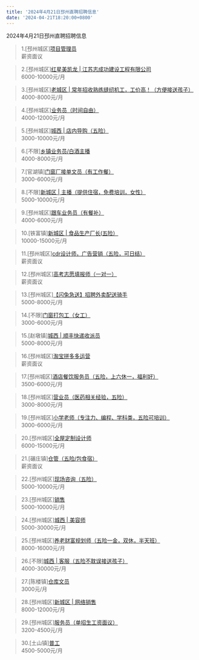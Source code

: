```yaml
---
title: '2024年4月21日邳州直聘招聘信息'
date: '2024-04-21T18:20:00+0800'
---
```

2024年4月21日邳州直聘招聘信息
<!--more-->
>1.[邳州城区][项目管理员](https://www.pizhouzhipin.com/job/33432)<br>
>薪资面议

>2.[邳州城区][红星美凯龙 | 江苏志成功建设工程有限公司](https://www.pizhouzhipin.com/job/34930)<br>
>6000-10000元/月

>3.[邳州城区][老城区 | 常年招收熟练缝纫机工，工价高！（方便接送孩子）](https://www.pizhouzhipin.com/job/34909)<br>
>4000-8000元/月

>4.[邳州城区][业务员（时间自由）](https://www.pizhouzhipin.com/job/32632)<br>
>4000-12000元/月

>5.[邳州城区][城西 | 店内导购（五险）](https://www.pizhouzhipin.com/job/34890)<br>
>3000-10000元/月

>6.[不限][乡镇业务员/白酒主播](https://www.pizhouzhipin.com/job/34699)<br>
>4000-8000元/月

>7.[官湖镇][门窗厂接单文员（有工作餐）](https://www.pizhouzhipin.com/job/28778)<br>
>3000-6000元/月

>8.[不限][新城区 | 主播（提供住宿，免费培训，女性）](https://www.pizhouzhipin.com/job/33836)<br>
>5000-10000元/月

>9.[邳州城区][跟车业务员（有餐补）](https://www.pizhouzhipin.com/job/32711)<br>
>4000-6000元/月

>10.[铁富镇][新城区 | 食品生产厂长(五险）](https://www.pizhouzhipin.com/job/34929)<br>
>10000-15000元/月

>11.[邳州城区][cdr设计师，广告营销（五险，可日结）](https://www.pizhouzhipin.com/job/33332)<br>
>薪资面议

>12.[邳州城区][高考志愿填报师（一对一）](https://www.pizhouzhipin.com/job/34827)<br>
>薪资面议

>13.[邳州城区][【闪兔急送】招聘外卖配送骑手](https://www.pizhouzhipin.com/job/28302)<br>
>5000-8000元/月

>14.[不限][门窗打包工（女工）](https://www.pizhouzhipin.com/job/21245)<br>
>3000-6000元/月

>15.[赵墩镇][城西 | 顺丰快递收派员](https://www.pizhouzhipin.com/job/34524)<br>
>5000-8000元/月

>16.[邳州城区][淘宝拼多多运营](https://www.pizhouzhipin.com/job/34702)<br>
>薪资面议

>17.[邳州城区][酒店餐饮服务员（五险，上六休一，福利好）](https://www.pizhouzhipin.com/job/27689)<br>
>3500-6000元/月

>18.[邳州城区][营业员（医药相关经验，五险）](https://www.pizhouzhipin.com/job/8040)<br>
>3000-8000元/月

>19.[邳州城区][小学老师（专注力、编程、学科类，五险可培训）](https://www.pizhouzhipin.com/job/33789)<br>
>3000-6000元/月

>20.[邳州城区][全屋定制设计师](https://www.pizhouzhipin.com/job/34926)<br>
>6000-15000元/月

>21.[碾庄镇][仓管（五险/包食宿）](https://www.pizhouzhipin.com/job/34050)<br>
>薪资面议

>22.[邳州城区][现场咨询（五险）](https://www.pizhouzhipin.com/job/31927)<br>
>5000-10000元/月

>23.[邳州城区][销售](https://www.pizhouzhipin.com/job/31965)<br>
>5000-10000元/月

>24.[邳州城区][城西 | 美容师](https://www.pizhouzhipin.com/job/34921)<br>
>5000-30000元/月

>25.[邳州城区][养老财富规划师（五险一金，双休，半天班）](https://www.pizhouzhipin.com/job/34809)<br>
>8000-16000元/月

>26.[不限][城西 | 客服（五险不耽误接送孩子）](https://www.pizhouzhipin.com/job/34895)<br>
>4000-30000元/月

>27.[陈楼镇][仓库文员](https://www.pizhouzhipin.com/job/34739)<br>
>3000元/月

>28.[邳州城区][新城区 | 网络销售](https://www.pizhouzhipin.com/job/34579)<br>
>8000-12000元/月

>29.[邳州城区][服务员（单招生工资面议）](https://www.pizhouzhipin.com/job/30324)<br>
>3200-4500元/月

>30.[土山镇][普工](https://www.pizhouzhipin.com/job/34881)<br>
>4500-5000元/月

